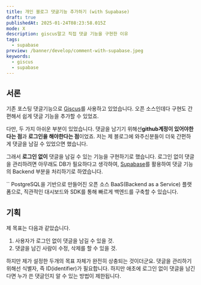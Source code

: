 ```yaml
---
title: 개인 블로그 댓글기능 추가하기 (with Supabase)
draft: true
publishedAt: 2025-01-24T08:23:58.015Z
mode: X
description: giscus말고 직접 댓글 기능을 구현한 이유
tags:
  - supabase
preview: /banner/develop/comment-with-supabase.jpeg
keywords:
  - giscus
  - supabase
---
```

## 서론

기존 포스팅 댓글기능으로 [Giscus](https://giscus.app/)를 사용하고 있었습니다.
오픈 소스인데다 구현도 간편해서 쉽게 댓글 기능을 추가할 수 있었죠.

다만, 두 가지 아쉬운 부분이 있었습니다.
댓글을 남기기 위해선**github계정이 있어야한다는 점**과 **로그인을 해야한다는 점**이었죠. 
저는 제 블로그에 와주신분들이 더욱 간편하게 댓글을 남길 수 있었으면 했습니다. 

그래서 **로그인 없이** 댓글을 남길 수 있는 기능을 구현하기로 했습니다. 
로그인 없이 댓글을 관리하려면 아무래도 DB가 필요하다고 생각하여, [Supabase](https://supabase.com)를 활용하여 댓글 기능의 Backend 부분을 처리하기로 하였습니다. 

``
  PostgreSQL을 기반으로 만들어진 오픈 소스 BaaS(Backend as a Service) 플랫폼으로, 직관적인 대시보드와 SDK를 통해 빠르게 백엔드를 구축할 수 있습니다. 


## 기획

제 목표는 다음과 같았습니다. 

1. 사용자가 로그인 없이 댓글을 남길 수 있을 것. 
2. 댓글을 남긴 사람이 수정, 삭제를 할 수 있을 것.

하지만 제가 설정한 두개의 목표 자체가 완전히 상충되는 것이더군요. 댓글을 관리하기 위해선 식별자, 즉 ID(identifier)가 필요합니다.
하지만 애초에 로그인 없이 댓글을 남긴다면 누가 쓴 댓글인지 알 수 있는 방법이 제한됩니다. 
